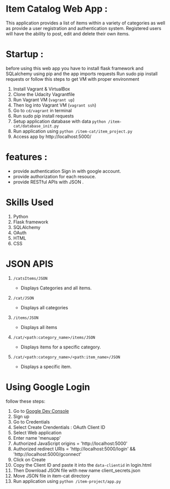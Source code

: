 # Item Catalog Web App :

This application provides a list of items within a variety of categories as well as provide a user registration and authentication system. Registered users will have the ability to post, edit and delete their own items.

# Startup :
before using this web app you  have to install flask framework and SQLalchemy using pip and the app imports requests Run sudo pip install requests or follow this steps to get VM with proper environment
1. Install Vagrant & VirtualBox
2. Clone the Udacity Vagrantfile 
3. Run Vagrant VM (`vagrant up`)
4. Then log into Vagrant VM (`vagrant ssh`)
5. Go to `cd/vagrant`  in terminal
6. Run sudo pip install requests
7. Setup application database with data `python /item-cat/database_init.py`
8. Run application using `python /item-cat/item_project.py`
9. Access app by http://localhost:5000/

# features :
- provide authentication Sign in with google account.
- provide authorization for each resouce.
- provide RESTful APIs with JSON .

# Skills Used
1. Python 
2. Flask framework
3. SQLAlchemy
4. OAuth
5. HTML
6. CSS


# JSON APIS
1.  `/catsItems/JSON`
    - Displays Categories and all items.

2. `/cat/JSON`
    - Displays all categories

3.  `/items/JSON`
    - Displays all items

4.  `/cat/<path:category_name>/items/JSON`
    - Displays items for a specific category.

5.  `/cat/<path:category_name>/<path:item_name>/JSON`
    - Displays a specific item.

# Using Google Login
follow these steps:
1. Go to [Google Dev Console](https://console.developers.google.com)
2. Sign up 
3. Go to Credentials
4. Select Create Crendentials : OAuth Client ID
5. Select Web application
6. Enter name 'menuapp'
7. Authorized JavaScript origins = 'http://localhost:5000'
8. Authorized redirect URIs = 'http://localhost:5000/login' && 'http://localhost:5000/gconnect'
9.  Click on Create
10. Copy the Client ID and paste it into the `data-clientid` in login.html
11. Then Download JSON file with new name client_secrets.json
13. Move JSON file in item-cat directory 
14. Run application using `python /item-project/app.py`

